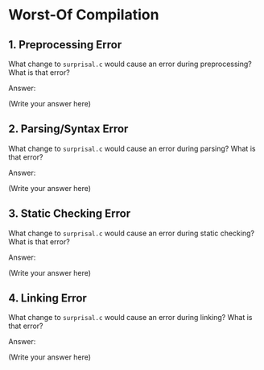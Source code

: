 # Worst-Of Compilation

## 1. Preprocessing Error

What change to `surprisal.c` would cause an error during preprocessing? What is
that error?

Answer:

(Write your answer here)

## 2. Parsing/Syntax Error

What change to `surprisal.c` would cause an error during parsing? What is that
error?

Answer:

(Write your answer here)

## 3. Static Checking Error

What change to `surprisal.c` would cause an error during static checking? What
is that error?

Answer:

(Write your answer here)

## 4. Linking Error

What change to `surprisal.c` would cause an error during linking? What is that
error?

Answer:

(Write your answer here)
